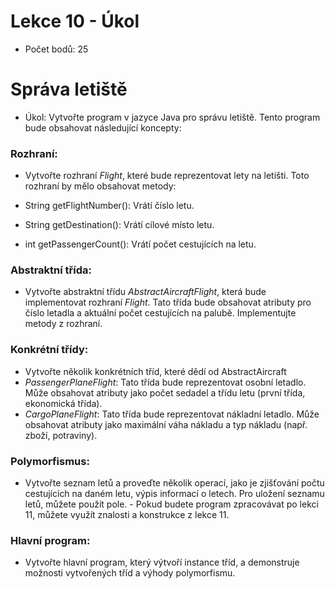 # Lekce 10 - Úkol
- Počet bodů: 25

# Správa letiště
- Úkol: Vytvořte program v jazyce Java pro správu letiště. Tento program bude obsahovat následující koncepty:
### Rozhraní:
- Vytvořte rozhraní *Flight*, které bude reprezentovat lety na letišti. Toto rozhraní by mělo obsahovat metody:

- String getFlightNumber(): Vrátí číslo letu.
- String getDestination(): Vrátí cílové místo letu.
- int getPassengerCount(): Vrátí počet cestujících na letu.

### Abstraktní třída:
- Vytvořte abstraktní třídu *AbstractAircraftFlight*, která bude implementovat rozhraní *Flight*. Tato třída bude obsahovat atributy pro číslo letadla a aktuální počet cestujících na palubě. Implementujte metody z rozhraní.

### Konkrétní třídy:
- Vytvořte několik konkrétních tříd, které dědí od AbstractAircraft
- *PassengerPlaneFlight*: Tato třída bude reprezentovat osobní letadlo. Může obsahovat atributy jako počet sedadel a třídu letu (první třída, ekonomická třída).
- *CargoPlaneFlight*: Tato třída bude reprezentovat nákladní letadlo. Může obsahovat atributy jako maximální váha nákladu a typ nákladu (např. zboží, potraviny).

### Polymorfismus:
- Vytvořte seznam letů a proveďte několik operací, jako je zjišťování počtu cestujících na daném letu, výpis informací o letech. Pro uložení seznamu letů, můžete použít pole.  - Pokud budete program zpracovávat po lekci 11, můžete využít znalosti a konstrukce z lekce 11. 

### Hlavní program:
- Vytvořte hlavní program, který výtvoří instance tříd, a demonstruje možnosti vytvořených tříd a výhody polymorfismu.
